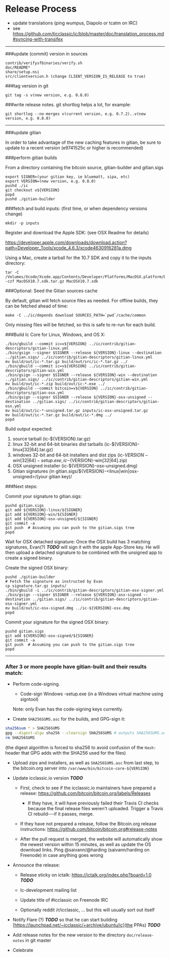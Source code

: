 Release Process
====================

* update translations (ping wumpus, Diapolo or tcatm on IRC)
* see https://github.com/ticclassic/ic/blob/master/doc/translation_process.md#syncing-with-transifex

* * *

###update (commit) version in sources

	contrib/verifysfbinaries/verify.sh
	doc/README*
	share/setup.nsi
	src/clientversion.h (change CLIENT_VERSION_IS_RELEASE to true)

###tag version in git

	git tag -s v(new version, e.g. 0.8.0)

###write release notes. git shortlog helps a lot, for example:

	git shortlog --no-merges v(current version, e.g. 0.7.2)..v(new version, e.g. 0.8.0)

* * *

###update gitian

 In order to take advantage of the new caching features in gitian, be sure to update to a recent version (e9741525c or higher is recommended)

###perform gitian builds

 From a directory containing the bitcoin source, gitian-builder and gitian.sigs

	export SIGNER=(your gitian key, ie bluematt, sipa, etc)
	export VERSION=(new version, e.g. 0.8.0)
	pushd ./ic
	git checkout v${VERSION}
	popd
	pushd ./gitian-builder

###fetch and build inputs: (first time, or when dependency versions change)
 
	mkdir -p inputs

 Register and download the Apple SDK: (see OSX Readme for details)
 
 https://developer.apple.com/downloads/download.action?path=Developer_Tools/xcode_4.6.3/xcode4630916281a.dmg
 
 Using a Mac, create a tarball for the 10.7 SDK and copy it to the inputs directory:
 
	tar -C /Volumes/Xcode/Xcode.app/Contents/Developer/Platforms/MacOSX.platform/Developer/SDKs/ -czf MacOSX10.7.sdk.tar.gz MacOSX10.7.sdk

###Optional: Seed the Gitian sources cache

  By default, gitian will fetch source files as needed. For offline builds, they can be fetched ahead of time:

	make -C ../ic/depends download SOURCES_PATH=`pwd`/cache/common

  Only missing files will be fetched, so this is safe to re-run for each build.

###Build Ic Core for Linux, Windows, and OS X:

	./bin/gbuild --commit ic=v${VERSION} ../ic/contrib/gitian-descriptors/gitian-linux.yml
	./bin/gsign --signer $SIGNER --release ${VERSION}-linux --destination ../gitian.sigs/ ../ic/contrib/gitian-descriptors/gitian-linux.yml
	mv build/out/ic-*.tar.gz build/out/src/ic-*.tar.gz ../
	./bin/gbuild --commit ic=v${VERSION} ../ic/contrib/gitian-descriptors/gitian-win.yml
	./bin/gsign --signer $SIGNER --release ${VERSION}-win --destination ../gitian.sigs/ ../ic/contrib/gitian-descriptors/gitian-win.yml
	mv build/out/ic-*.zip build/out/ic-*.exe ../
	./bin/gbuild --commit bitcoin=v${VERSION} ../ic/contrib/gitian-descriptors/gitian-osx.yml
	./bin/gsign --signer $SIGNER --release ${VERSION}-osx-unsigned --destination ../gitian.sigs/ ../ic/contrib/gitian-descriptors/gitian-osx.yml
	mv build/out/ic-*-unsigned.tar.gz inputs/ic-osx-unsigned.tar.gz
	mv build/out/ic-*.tar.gz build/out/ic-*.dmg ../
	popd
  Build output expected:

  1. source tarball (ic-${VERSION}.tar.gz)
  2. linux 32-bit and 64-bit binaries dist tarballs (ic-${VERSION}-linux[32|64].tar.gz)
  3. windows 32-bit and 64-bit installers and dist zips (ic-${VERSION}-win[32|64]-setup.exe, ic-${VERSION}-win[32|64].zip)
  4. OSX unsigned installer (ic-${VERSION}-osx-unsigned.dmg)
  5. Gitian signatures (in gitian.sigs/${VERSION}-<linux|win|osx-unsigned>/(your gitian key)/

###Next steps:

Commit your signature to gitian.sigs:

	pushd gitian.sigs
	git add ${VERSION}-linux/${SIGNER}
	git add ${VERSION}-win/${SIGNER}
	git add ${VERSION}-osx-unsigned/${SIGNER}
	git commit -a
	git push  # Assuming you can push to the gitian.sigs tree
	popd

  Wait for OSX detached signature:
	Once the OSX build has 3 matching signatures, Evan(?) ***TODO*** will sign it with the apple App-Store key.
	He will then upload a detached signature to be combined with the unsigned app to create a signed binary.

  Create the signed OSX binary:

	pushd ./gitian-builder
	# Fetch the signature as instructed by Evan
	cp signature.tar.gz inputs/
	./bin/gbuild -i ../ic/contrib/gitian-descriptors/gitian-osx-signer.yml
	./bin/gsign --signer $SIGNER --release ${VERSION}-osx-signed --destination ../gitian.sigs/ ../ic/contrib/gitian-descriptors/gitian-osx-signer.yml
	mv build/out/ic-osx-signed.dmg ../ic-${VERSION}-osx.dmg
	popd

Commit your signature for the signed OSX binary:

	pushd gitian.sigs
	git add ${VERSION}-osx-signed/${SIGNER}
	git commit -a
	git push  # Assuming you can push to the gitian.sigs tree
	popd

-------------------------------------------------------------------------

### After 3 or more people have gitian-built and their results match:

- Perform code-signing.

    - Code-sign Windows -setup.exe (in a Windows virtual machine using signtool)

  Note: only Evan has the code-signing keys currently.

- Create `SHA256SUMS.asc` for the builds, and GPG-sign it:
```bash
sha256sum * > SHA256SUMS
gpg --digest-algo sha256 --clearsign SHA256SUMS # outputs SHA256SUMS.asc
rm SHA256SUMS
```
(the digest algorithm is forced to sha256 to avoid confusion of the `Hash:` header that GPG adds with the SHA256 used for the files)

- Upload zips and installers, as well as `SHA256SUMS.asc` from last step, to the bitcoin.org server
  into `/var/www/bin/bitcoin-core-${VERSION}`

- Update icclassic.io version ***TODO***

  - First, check to see if the icclassic.io maintainers have prepared a
    release: https://github.com/bitcoin/bitcoin.org/labels/Releases

      - If they have, it will have previously failed their Travis CI
        checks because the final release files weren't uploaded.
        Trigger a Travis CI rebuild---if it passes, merge.

  - If they have not prepared a release, follow the Bitcoin.org release
    instructions: https://github.com/bitcoin/bitcoin.org#release-notes

  - After the pull request is merged, the website will automatically show the newest version within 15 minutes, as well
    as update the OS download links. Ping @saivann/@harding (saivann/harding on Freenode) in case anything goes wrong

- Announce the release:

  - Release sticky on ictalk: https://ictalk.org/index.php?board=1.0 ***TODO***

  - Ic-development mailing list

  - Update title of #icclassic on Freenode IRC

  - Optionally reddit /r/icclassic, ... but this will usually sort out itself

- Notify Flare (?) ***TODO*** so that he can start building [https://launchpad.net/~icclassic/+archive/ubuntu/ic](the PPAs) ***TODO***

- Add release notes for the new version to the directory `doc/release-notes` in git master

- Celebrate
